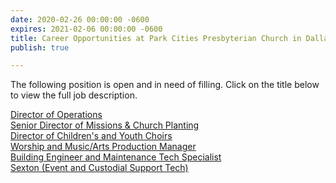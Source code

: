 ```yaml
---
date: 2020-02-26 00:00:00 -0600
expires: 2021-02-06 00:00:00 -0600
title: Career Opportunities at Park Cities Presbyterian Church in Dallas
publish: true

---
```

The following position is open and in need of filling. Click on the title below to view the full job description.

[Director of Operations](https://careers.pcpc.org/job-description/226/ "Director of Operations")  
[Senior Director of Missions & Church Planting](https://careers.pcpc.org/job-description/221/ "Senior Director of Missions and Church Planting")  
[Director of Children's and Youth Choirs](https://careers.pcpc.org/job-description/211/ "Director of Children's and Youth Choirs")  
[Worship and Music/Arts Production Manager](https://careers.pcpc.org/job-description/209/ "Worship and Music/Arts Production Manager")  
[Building Engineer and Maintenance Tech Specialist](https://careers.pcpc.org/job-description/212/ "Building Engineer and Maintenance Tech Specialist")  
[Sexton (Event and Custodial Support Tech)](https://careers.pcpc.org/job-description/227/ "Sexton (Event and Custodial Support Tech)")  